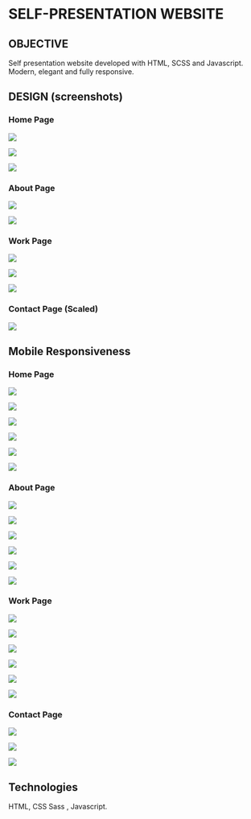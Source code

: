 # SELF-PRESENTATION WEBSITE

## OBJECTIVE

Self presentation website developed with HTML, SCSS and Javascript. Modern, elegant and fully responsive.

## DESIGN (screenshots)

### Home Page

![](./HomeWide.png)

![](./HomeWide2.png)

![](./HomeWide3.png)

### About Page

![](./AboutWide.png)

![](./AboutWide2.png)

### Work Page

![](./WorkWide.png)

![](./WorkWide2.png)

![](./WorkWide3.png)

### Contact Page (Scaled)

![](./ContactWide.png)

## Mobile Responsiveness

### Home Page

![](./HomeMobile.png)

![](./HomeMobile2.png)

![](./HomeMobile3.png)

![](./HomeMobile4.png)

![](./HomeMobile5.png)

![](./HomeMobile6.png)

### About Page

![](./AboutMobile.png)

![](./AboutMobile2.png)

![](./AboutMobile3.png)

![](./AboutMobile4.png)

![](./AboutMobile5.png)

![](./AboutMobile6.png)

### Work Page

![](./WorkMobile.png)

![](./WorkMobile2.png)

![](./WorkMobile3.png)

![](./WorkMobile4.png)

![](./WorkMobile5.png)

![](./WorkMobile6.png)

### Contact Page

![](./ContactMobile.png)

![](./ContactMobile2.png)

![](./ContactMobile3.png)

## Technologies

HTML, CSS Sass , Javascript.
